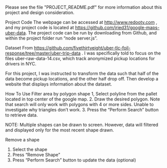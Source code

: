 Please see the file "PROJECT_README.pdf" for more information about this project and design consideration.

Project Code
The webpage can be accessed at http://www.redootv.com , and my project code is located at
https://github.com/jried31/google-maps-uber-data. The project code can be run by downloading from Github, and within the project folder run “node server.js”.

Dataset
From https://github.com/fivethirtyeight/uber-tlc-foil-response/tree/master/uber-trip-data . I was specifically told to focus on the files uber-raw-data-<month>14.csv, which track anonymized pickup locations for drivers in NYC.

For this project, I was instructed to transform the data such that half of the data become pickup
locations, and the other half drop off. Then develop a website that displays information about
the dataset.

How To Use
Filter area by polygon shape
1, Select polyline from the pallet located in top center of the google map.
2. Draw the desired polygon. Note that search will only work with polygons with 4 or more sides. Unable to investigate why triangles don’t work.
3. Press the “Perform Search” button to retrieve data.

NOTE: Multiple shapes can be drawn to screen. However, data will filtered and displayed only for the most recent shape drawn.


Remove a shape
1. Select the shape
2. Press “Remove Shape”
3. Press “Perform Search” button to update the data (optional)

